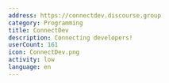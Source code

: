 ```yaml
---
address: https://connectdev.discourse.group
category: Programming
title: ConnectDev
description: Connecting developers!
userCount: 161
icon: ConnectDev.png
activity: low
language: en
---
```

